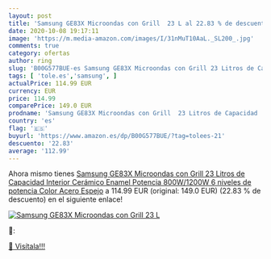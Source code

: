 ```yaml
---
layout: post
title: 'Samsung GE83X Microondas con Grill  23 L al 22.83 % de descuento'
date: 2020-10-08 19:17:11
image: 'https://m.media-amazon.com/images/I/31nMuT10AaL._SL200_.jpg'
comments: true
category: ofertas
author: ring
slug: 'B00G577BUE-es Samsung GE83X Microondas con Grill 23 Litros de Capacidad...'
tags: [ 'tole.es','samsung', ]
actualPrice: 114.99 EUR
currency: EUR
price: 114.99
comparePrice: 149.0 EUR
prodname: 'Samsung GE83X Microondas con Grill  23 Litros de Capacidad  Interior Cerámico Enamel  Potencia 800W/1200W  6 niveles de potencia  Color Acero Espejo'
country: 'es'
flag: '🇪🇸'
buyurl: 'https://www.amazon.es/dp/B00G577BUE/?tag=tolees-21'
descuento: '22.83'
average: '112.99'
---
```


Ahora mismo tienes [Samsung GE83X Microondas con Grill  23 Litros de Capacidad  Interior Cerámico Enamel  Potencia 800W/1200W  6 niveles de potencia  Color Acero Espejo](https://www.amazon.es/dp/B00G577BUE/?tag=tolees-21) a 114.99 EUR (original: 149.0 EUR) (22.83 %  de descuento) en el siguiente enlace!

[![Samsung GE83X Microondas con Grill  23 L](https://m.media-amazon.com/images/I/31nMuT10AaL._SL200_.jpg)](https://www.amazon.es/dp/B00G577BUE/?tag=tolees-21)

🔎:


[🛒 Visítala!!!](https://www.amazon.es/dp/B00G577BUE/?tag=tolees-21)
